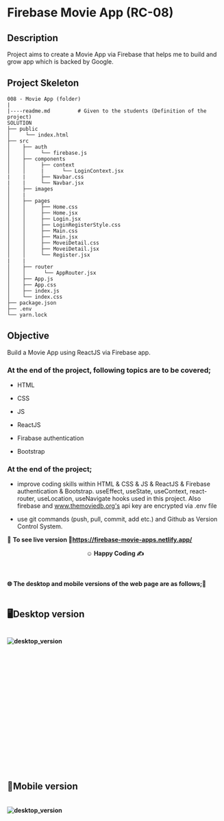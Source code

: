 # Firebase Movie App (RC-08)

## Description

Project aims to create a Movie App via Firebase that helps me to build and grow app which is backed by Google.

## Project Skeleton

```
008 - Movie App (folder)
|
|----readme.md         # Given to the students (Definition of the project)
SOLUTION
├── public
│     └── index.html
├── src
│    ├── auth
│    │     └── firebase.js
│    ├── components
│    │     ├── context
│    │     |      └── LoginContext.jsx
|    |     ├── Navbar.css 
|    |     └── Navbar.jsx 
│    ├── images
│    |
│    ├── pages
│    │     ├── Home.css
│    │     ├── Home.jsx
│    │     ├── Login.jsx
│    │     ├── LoginRegisterStyle.css
│    │     ├── Main.css
│    │     ├── Main.jsx
│    │     ├── MoveiDetail.css
│    │     ├── MoveiDetail.jsx
│    │     └── Register.jsx 
|    |        
│    ├── router
│    │      └── AppRouter.jsx  
│    ├── App.js
│    ├── App.css
│    ├── index.js
│    └── index.css
├── package.json
├── .env
└── yarn.lock
```

## Objective

Build a Movie App using ReactJS via Firebase app.

### At the end of the project, following topics are to be covered;

- HTML

- CSS

- JS

- ReactJS

- Firabase authentication

- Bootstrap

### At the end of the project;

- improve coding skills within HTML & CSS & JS & ReactJS & Firebase authentication & Bootstrap. useEffect, useState, useContext, react-router, useLocation, useNavigate hooks used in this project. Also firebase and  www.themoviedb.org's api key are encrypted via .env file

- use git commands (push, pull, commit, add etc.) and Github as Version Control System.

🔗 <b>To see live version<b> 🎯https://firebase-movie-apps.netlify.app/


**<p align="center">&#9786; Happy Coding &#9997;</p>**

<br><br>
🌐 The desktop and mobile versions of the web page are as follows;🧭
<br><br>

## 🖥️Desktop version
<br>
<img src="./components/images/desktop.gif" align="left" alt="desktop_version">
<br>
<br>
<br>
<br>
<br>
<br>
<br>
<br>
<br>
<br><br><br><br><br><br><br><br><br>


## 📱Mobile version
<br>
<img src="./components/images/mobile.gif" align="left" alt="desktop_version">
<br>
<br>
<br>
<br>
<br>
<br>
<br>
<br>
<br>
<br><br><br><br><br><br><br><br><br>
